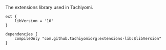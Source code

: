 The extensions library used in Tachiyomi.

```
ext {
    libVersion = '10'
}

dependencies {
    compileOnly "com.github.tachiyomiorg:extensions-lib:$libVersion"
}
```
